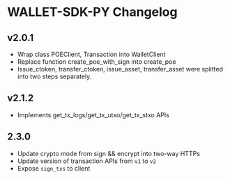 # WALLET-SDK-PY Changelog

## v2.0.1

* Wrap class POEClient, Transaction into WalletClient
* Replace function create_poe_with_sign into create_poe
* Issue_ctoken, transfer_ctoken, issue_asset, transfer_asset were splitted into two steps separately.

## v2.1.2

* Implements get_tx_logs/get_tx_utxo/get_tx_stxo APIs

## 2.3.0

* Update crypto mode from sign && encrypt into two-way HTTPs
* Update version of transaction APIs from `v1` to `v2`
* Expose ``sign_txs`` to client